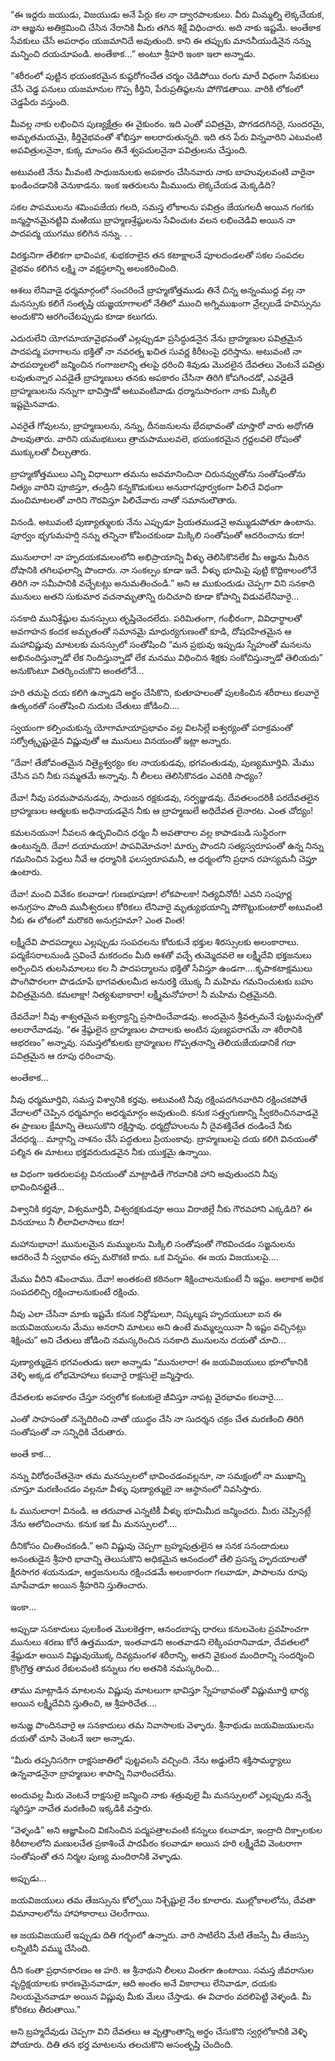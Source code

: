 ﻿“ఈ ఇద్దరు జయుడు, విజయుడు అనే పేర్లు కల నా ద్వారపాలకులు. వీరు మిమ్మల్ని లెక్కచేయక, నా ఆజ్ఞను అతిక్రమించి చేసిన నేరానికి మీరు తగిన శిక్షే విధించారు. అది నాకు ఇష్టమే. అంతేకాక సేవకులు చేసే అపరాధం యజమానిదే అవుతుంది. కాని ఈ తప్పుకు మాననీయుడినైన నన్ను మన్నించి దయచూపండి. అంతేకాక...” అంటూ శ్రీహరి ఇంకా ఇలా అన్నాడు. 

“శరీరంలో పుట్టిన భయంకరమైన కుష్ఠరోగంచేత చర్మం చెడిపోయి రంగు మారే విధంగా సేవకులు చేసే చెడ్డ పనులు యజమానుల గొప్ప కీర్తిని, పేరుప్రతిష్ఠలను పోగొడతాయి. వారికి లోకంలో చెడ్డపేరు వస్తుంది. 

మీవల్ల నాకు లభించిన పుణ్యక్షేత్రం ఈ వైకుంఠం. ఇది ఎంతో పవిత్రమై, పొగడదగినదై, సుందరమై, అమృతమయమై, కీర్తివైభవంతో శోభిస్తూ అలరారుతున్నది. ఇది తన పేరు విన్నవారిని ఎటువంటి అపవిత్రులనైనా, కుక్క మాంసం తినే శ్వపచులనైనా పవిత్రులను చేస్తుంది. 

అటువంటి నేను మీవంటి సాధుజనులకు అపకారం చేసినవారు నాకు బాహువులవంటి వారైనా ఖండించడానికి వెనుకాడను. ఇంక ఇతరులను మీముందు లెక్కచేయడ మెక్కడిది? 

సకల పాపములను శమింపజేయ గలది, సమస్త లోకాలను పవిత్రం జేయగలదీ అయిన గంగకు జన్మస్థానమైనట్టివి మఱియు బ్రాహ్మణశ్రేష్ఠులను సేవించుట వలన లభించెడివి అయిన నా పాదపద్మ యుగము కలిగిన నన్ను. . . 

విరక్తునిగా తేలికగా భావింపక, శుభకరాలైన తన కటాక్షాలనే పూలదండలతో సకల సంపదల వైభవం కలిగిన లక్ష్మి నా వక్షస్థలాన్ని అలంకరించింది. 

ఆశలు లేనివాడై ధర్మమార్గంలో సంచరించే బ్రాహ్మణోత్తముడు తినే చిన్న అన్నంముద్ద వల్ల నా మనస్సుకు కలిగే సంతృప్తి యజ్ఞయాగాలలో నేతిలో ముంచి అగ్నిముఖంగా వ్రేల్చబడే హవిస్సును అందుకొని ఆరగించేటప్పుడు కూడా కలుగదు. 

ఎదురులేని యోగమాయావైభవంతో ఎల్లప్పుడూ ప్రసిద్ధుడనైన నేను బ్రాహ్మణుల పవిత్రమైన పాదపద్మ పరాగాలను భక్తితో నా నవరత్న ఖచిత సువర్ణ కిరీటంపై ధరిస్తాను. అటువంటి నా పాదపద్మాలలో జన్మించిన గంగాజలాన్ని తలపై ధరించి శివుడు మొదలైన దేవతలు వెంటనే పవిత్రు లవుతున్నార ఎవడైతే బ్రాహ్మణులు తనకు అపకారం చేసినా తిరిగి కోపగించడో, ఎవడైతే బ్రాహ్మణులను నన్నుగా భావిస్తాడో అటువంటివాడు ధర్మానుసారంగా నాకు మిక్కిలి ఇష్టమైనవాడు. 

ఎవరైతే గోవులను, బ్రాహ్మణులను, నన్ను, దీనజనులను భేదభావంతో చూస్తారో వారు అధోగతి పాలవుతారు. వారిని యమభటులు త్రాచుపాములవలె, భయంకరమైన గ్రద్దలవలె రోషంతో ముక్కులతో చీల్చుతారు. 

బ్రాహ్మణోత్తములు ఎన్ని విధాలుగా తమను అవమానించినా చిరునవ్వుతోను సంతోషంతోను నిత్యం వారిని పూజిస్తూ, తండ్రిని కన్నకొడుకులు అనురాగపూర్వకంగా పిలిచే విధంగా మంచిమాటలతో వారిని గౌరవిస్తూ పిలిచేవారు నాతో సమానులౌతారు. 

వినండి. అటువంటి పుణ్యాత్ములకు నేను ఎప్పుడూ ప్రియతముడనై అమ్ముడుపోతూ ఉంటాను. పూర్వం భృగుమహర్షి నన్ను తన్నినా కోపించకుండా మిక్కిలి సంతోషంతో ఆదరించాను కదా! 

మునులారా! నా హృదయకమలంలోని అభిప్రాయాన్ని వీళ్ళు తెలిసికొనలేక మీ ఆజ్ఞను మీరిన దోషానికి తగిలఫలాన్ని పొందారు. నా సంకల్పం కూడా ఇదే. వీళ్ళు భూమిపై పుట్టి కొద్దికాలంలోనే తిరిగి నా సమీపానికి వచ్చేటట్లు అనుమతించండి.” అని ఆ ముకుందుడు చెప్పగా విని సనకాది మునులు అతని సుకుమార వచనామృతాన్ని రుచిచూచి కూడా కోపాన్ని విడువలేనివారై... 

సనకాది మునిశ్రేష్ఠుల మనస్సులు తృప్తిచెందలేదు. పరిమితంగా, గంభీరంగా, వివిధార్థాలతో అవగాహన కందక అమృతంతో సమానమై మాధుర్యగుణంతో కూడి, దోషరహితమైన ఆ మహావిష్ణువు మాటలకు మనస్సులో సంతోషించి “మన ప్రభువు ఇప్పుడు స్నేహంతో మనలను అభినందిస్తున్నాడో లేక నిందిస్తున్నాడో లేక మనము విధించిన శిక్షకు సంకోచిస్తున్నాడో తెలియదు” అనుకొంటూ వితర్కించుకొని అంతలోనే... 

హరి తమపై దయ కలిగి ఉన్నాడని అర్థం చేసికొని, కుతూహలంతో పులకించిన శరీరాలు కలవారై ఉత్కంఠతో సంతోషించి నుదుట చేతులు జోడించి.... 

స్వయంగా కల్పించుకున్న యోగామాయాప్రభావం వల్ల విలసిల్లే ఐశ్వర్యంతో పరాక్రమంతో సర్వోత్కృష్టుడైన విష్ణువుతో ఆ మునులు వినయంతో ఇట్లా అన్నారు. 

“దేవా! తేజోవంతమైన నిత్యైశ్వర్యం కల నాయకుడవు, భగవంతుడవు, పుణ్యమూర్తివి. మేము చేసిన పని నీకు సమ్మతమే అన్నావు. నీ లీలలు తెలిసికొనడం ఎవరికి సాధ్యం? 

దేవా! నీవు పరమపావనుడవు, సాధుజన రక్షకుడవు, సర్వజ్ఞుడవు. దేవతలందరికీ పరదేవతలైన బ్రాహ్మణుల ఆత్మలకు అధినాయడవైన నీకు ఆ బ్రాహ్మణులే అధిదేవత లైనారట. ఎంత చోద్యం! 

కమలనయనా! నీవలన ఉద్భవించిన ధర్మం నీ అవతారాల వల్ల కాపాడబడి సుస్థిరంగా ఉంటున్నది. దేవా! దయామయా! పాపవిమోచనా! మార్పు పొందని సత్యస్వరూపంతో ఉన్న నిన్ను గమనించిన పెద్దలు నీవే ఆ ధర్మానికి ఫలస్వరూపమనీ, ఆ ధర్మంలోని ప్రధాన రహస్యమనీ చెప్తూ ఉంటారు. 

దేవా! మంచి వివేకం కలవాడా! గుణభూషణా! లోకపాలకా! నిత్యవినోదీ! ఎవని సంపూర్ణ అనుగ్రహం పొంది మునీశ్వరులు కోరికలు లేనివారై మృత్యుభయాన్ని పోగొట్టుకుంటారో అటువంటి నీకు ఈ లోకంలో మరొకరి అనుగ్రహమా? ఎంత వింత! 

లక్ష్మీదేవి పాదపద్మాలు ఎల్లప్పుడు సంపదలను కోరుకునే భక్తుల శిరస్సులకు అలంకారాలు. పద్మకేసరాలనుండి స్రవించే మకరందం మీది ఆశతో వచ్చే తుమ్మెదవలె ఆ లక్ష్మీదేవి భక్తజనులు అర్పించిన తులసిమాలలు కల నీ పాదపద్మాలను భక్తితో సేవిస్తూ ఉండగా....కృపాకటాక్షములు పొంగిపొరలగా పొడచూపే భాగవతులమీద అనురక్తి యొక్క నీ మహిమ గమనించుటకు బహు విచిత్రమైనది. కమలాక్షా! నిత్యశుభాకారా! లక్ష్మీమనోహరా! నీ మహిమ చిత్రమైనది. 

దేవదేవా! నీవు శాశ్వతమైన ఐశ్వర్యాన్ని ప్రసాదించేవాడవు. అందమైన శ్రీవత్సమనే పుట్టుమచ్చతో అలరారేవాడవు. “ఈ శ్రేష్ఠులైన బ్రాహ్మణుల పాదాలకు అంటిన పుణ్యపరాగమే నా శరీరానికి ఆభరణం” అన్నావు. సమస్తలోకులకు బ్రాహ్మణుల గొప్పతనాన్ని తెలియజేయడానికే గదా పవిత్రమైన ఆ రూపు ధరించావు. 

అంతేకాక... 

నీవు ధర్మమూర్తివి, సమస్త విశ్వానికి కర్తవు. అటువంటి నీవు రక్షింపదగినవారిని రక్షించకపోతే వేదాలలో చెప్పిన ధర్మమార్గం అధర్మమార్గం అవుతుంది. కనుక సత్త్వగుణాన్ని స్వీకరించినవాడవై ఈ ప్రాణుల క్షేమాన్ని తెలుసుకొని రక్షిస్తావు. ధర్మద్రోహులను నీ దైవశక్తిచేత దండించే నీకు వేదధర్మ... మార్గాన్ని నాశనం చేసే పద్ధతులు ప్రియంకావు. బ్రాహ్మణులపై దయ కలిగి వినయంతో పల్మిన ఈ మాటలు భక్తవరుదుడవైన నీకు యుక్తమై ఉన్నాయి. 

ఆ విధంగా ఇతరులపట్ల వినయంతో మాట్లాడితే గౌరవానికి హాని అవుతుందని నీవు భావించినట్లైతే... 

విశ్వానికి కర్తవూ, విశ్వమూర్తివీ, విశ్వరక్షకుడవూ అయి విరాజిల్లే నీకు గౌరవహాని ఎక్కడిది? ఈ వినయాలు నీ లీలావిలాసాలు కదా! 

మహానుభావా! మునులమైన మమ్ములను మిక్కిలి సంతోషంతో గౌరవించడం సజ్జనులను ఆదరించే నీ స్వభావం తప్ప మరొకటి కాదు. ఒక విన్నపం. ఈ జయ విజయులపై.... 

మేము వీరిని శపించాము. దేవా! అంతకంటె కఠినంగా శిక్షించాలనుకుంటే నీ ఇష్టం. అలాకాక అధిక సంపదలిచ్చి రక్షించాలనుకుంటే రక్షించు. 

నీవు ఎలా చేసినా మాకు ఇష్టమే కనుక నిర్దోషులూ, నిష్కల్మష హృదయులూ ఐన ఈ జయవిజయులను మేము అనరాని మాటలు అని ఉంటే మమ్మల్నయినా నీ ఇష్టం వచ్చినట్లు శిక్షించు” అని చేతులు జోడించి నమస్కరించిన సనకాది మునులను దయతో చూచి... 

పుణ్యాత్ముడైన భగవంతుడు ఇలా అన్నాడు “మునులారా! ఈ జయవిజయులు భూలోకానికి వెళ్ళి అక్కడ లోభమోహాలు కలవారై రాక్షసులై జన్మిస్తారు. 

దేవతలకు అపకారం చేస్తూ సర్వలోక కంటకులై జీవిస్తూ నాపట్ల వైరభావం కలవారై.... 

ఎంతో సాహసంతో నన్నెదిరించి నాతో యుద్ధం చేసి నా సుదర్శన చక్రం చేత మరణించి తిరిగి సంతోషంతో నా సన్నిధికి చేరుతారు. 

అంతే కాక... 

నన్ను విరోధంచేతనైనా తమ మనస్సులలో భావించడంవల్లనూ, నా సమక్షంలో నా ముఖాన్ని చూస్తూ మరణించడం వల్లనూ వీళ్ళు పుణ్యాత్ములై నా ఆస్థానంలో నివసిస్తారు. 

ఓ మునులారా! వినండి. ఆ తరువాత ఎన్నటికీ వీళ్ళు భూమిమీద జన్మించరు. మీరు చెప్పినట్లే నేను ఆలోచించాను. కనుక ఇక మీ మనస్సులలో.... 

దీనికోసం చింతించకండి.” అని విష్ణువు చెప్పగా బ్రహ్మపుత్రులైన ఆ సనక సనందాదులు అనంతుడైన శ్రీహరి భావాన్ని తెలుసుకొని అధికమైన ఆనందంలో తేలి ప్రసన్న హృదయాలతో క్షీరసాగర శయనుడూ, ఆర్తజనులను రక్షించడమే అలంకారంగా గలవాడూ, పాపాలను రూపు మాపేవాడూ అయిన శ్రీహరిని స్తుతించారు. 

ఇంకా... 

అప్పుడా సనకాదులు పులకింత మొలకెత్తగా, ఆనందబాష్ప ధారలు కనులవెంట ప్రవహించగా మునులు శరణు కోరే ఉత్తముడూ, ఇంతవాడని అంతవాడని లెక్కింపరానివాడూ, దేవతలలో శ్రేష్ఠుడూ అయిన విష్ణువుయొక్క దివ్యమంగళ శరీరాన్ని, అతని వైకుంఠ మందిరాన్ని సందర్శించి క్రొంగ్రొత్త తామర రేకులవంటి కన్నులు గల అతనికి నమస్కరించి... 

తాము మాట్లాడిన మాటలను విష్ణువు మాటలుగా భావిస్తూ స్నేహభావంతో విష్ణుమూర్తి భార్య అయిన లక్ష్మీదేవిని స్తుతించి, ఆ శ్రీహరిచేత.... 

అనుజ్ఞ పొందినవారై ఆ సనకాదులు తమ నివాసాలకు వెళ్ళారు. శ్రీనాథుడు జయవిజయులను దయతో చూసి వెంటనే ఇలా అన్నాడు. 

“మీరు తప్పనిసరిగా రాక్షసజాతిలో పుట్టవలసి వచ్చింది. నేను అడ్డులేని శక్తిసామర్థ్యాలు ఉన్నవాడనైనా బ్రాహ్మణుల శాపాన్ని నివారించలేను. 

అందువల్ల మీరు వెంటనే రాక్షసులై జన్మించి నాకు శత్రువులై మీ మనస్సులలో ఎల్లప్పుడు నన్నే స్మరిస్తూ నాచేత మరణించి ఇక్కడికి వస్తారు. 

“వెళ్ళండి” అని ఆజ్ఞాపించి వికసించిన పద్మపత్రాలవంటి కన్నులు కలవాడూ, ఇంద్రాది దిక్పాలకుల కిరీటాలలోని మణులచేత ప్రకాశించే పాదపీఠం కలవాడూ అయిన హరి లక్ష్మీదేవి వెంటరాగా సంతోషంతో తన నిర్మల పుణ్య మందిరానికి వెళ్ళాడు. 

అప్పుడు... 

జయవిజయులు తమ తేజస్సును కోల్పోయి నిశ్చేష్టులై నేల కూలారు. ముల్లోకాలలోను, దేవతా విమానాలలోను హాహాకారాలు చెలరేగాయి. 

ఆ జయవిజయులే ఇప్పుడు దితి గర్భంలో ఉన్నారు. వారి సాటిలేని మేటి తేజస్సే మీ తేజస్సు లన్నిటినీ వమ్ము చేసింది. 

దీని కంతా ప్రధానకారణం ఆ హరి. ఆ శ్రీనాథుని లీలలు వింతగా ఉంటాయి. సమస్త జీవరాసుల వృద్ధిక్షయాలకు కారణమైనవాడూ, ఆది అంతం అనే వికారాలు లేనివాడూ, దయకు నిలయమైనవాడూ అయిన విష్ణువు మీకు మేలు చేస్తాడు. ఈ విచారం వదలిపెట్టి వెళ్ళండి. మీ కోరికలు తీరుతాయి.” 

అని బ్రహ్మదేవుడు చెప్పగా విని దేవతలు ఆ వృత్తాంతాన్ని అర్థం చేసుకొని స్వర్గలోకానికి వెళ్ళి పోయారు. దితి తన భర్త మాటలను తలచుకొని అసంతృప్తి చెందింది. 

